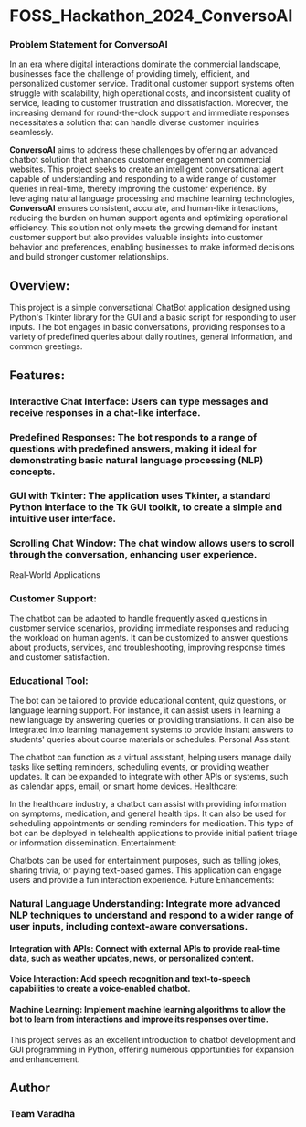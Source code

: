 # FOSS_Hackathon_2024_ConversoAI


### Problem Statement for ConversoAI

In an era where digital interactions dominate the commercial landscape, businesses face the challenge of providing timely, efficient, and personalized customer service. Traditional customer support systems often struggle with scalability, high operational costs, and inconsistent quality of service, leading to customer frustration and dissatisfaction. Moreover, the increasing demand for round-the-clock support and immediate responses necessitates a solution that can handle diverse customer inquiries seamlessly.

**ConversoAI** aims to address these challenges by offering an advanced chatbot solution that enhances customer engagement on commercial websites. This project seeks to create an intelligent conversational agent capable of understanding and responding to a wide range of customer queries in real-time, thereby improving the customer experience. By leveraging natural language processing and machine learning technologies, **ConversoAI** ensures consistent, accurate, and human-like interactions, reducing the burden on human support agents and optimizing operational efficiency. This solution not only meets the growing demand for instant customer support but also provides valuable insights into customer behavior and preferences, enabling businesses to make informed decisions and build stronger customer relationships.

## Overview:
This project is a simple conversational ChatBot application designed using Python's Tkinter library for the GUI and a basic script for responding to user inputs. The bot engages in basic conversations, providing responses to a variety of predefined queries about daily routines, general information, and common greetings.

## Features:

### Interactive Chat Interface: Users can type messages and receive responses in a chat-like interface.
### Predefined Responses: The bot responds to a range of questions with predefined answers, making it ideal for demonstrating basic natural language processing (NLP) concepts.
### GUI with Tkinter: The application uses Tkinter, a standard Python interface to the Tk GUI toolkit, to create a simple and intuitive user interface.
### Scrolling Chat Window: The chat window allows users to scroll through the conversation, enhancing user experience.
Real-World Applications
### Customer Support:

The chatbot can be adapted to handle frequently asked questions in customer service scenarios, providing immediate responses and reducing the workload on human agents.
It can be customized to answer questions about products, services, and troubleshooting, improving response times and customer satisfaction.
### Educational Tool:

The bot can be tailored to provide educational content, quiz questions, or language learning support. For instance, it can assist users in learning a new language by answering queries or providing translations.
It can also be integrated into learning management systems to provide instant answers to students' queries about course materials or schedules.
Personal Assistant:

The chatbot can function as a virtual assistant, helping users manage daily tasks like setting reminders, scheduling events, or providing weather updates.
It can be expanded to integrate with other APIs or systems, such as calendar apps, email, or smart home devices.
Healthcare:

In the healthcare industry, a chatbot can assist with providing information on symptoms, medication, and general health tips. It can also be used for scheduling appointments or sending reminders for medication.
This type of bot can be deployed in telehealth applications to provide initial patient triage or information dissemination.
Entertainment:

Chatbots can be used for entertainment purposes, such as telling jokes, sharing trivia, or playing text-based games. This application can engage users and provide a fun interaction experience.
Future Enhancements:

### Natural Language Understanding: Integrate more advanced NLP techniques to understand and respond to a wider range of user inputs, including context-aware conversations.
#### Integration with APIs: Connect with external APIs to provide real-time data, such as weather updates, news, or personalized content.
#### Voice Interaction: Add speech recognition and text-to-speech capabilities to create a voice-enabled chatbot.
#### Machine Learning: Implement machine learning algorithms to allow the bot to learn from interactions and improve its responses over time.
This project serves as an excellent introduction to chatbot development and GUI programming in Python, offering numerous opportunities for expansion and enhancement.

## Author
### Team Varadha
